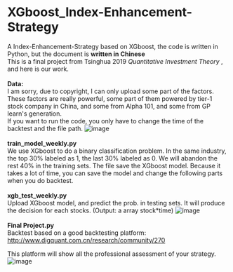 # XGboost_Index-Enhancement-Strategy
A Index-Enhancement-Strategy based on XGboost, the code is written in Python, but the document is **written in Chinese**
<br/>
This is a final project from Tsinghua 2019 *Quantitative Investment Theory* , and here is our work.
<br/>
<br/>
**Data:**
<br/>
I am sorry, due to copyright, I can only upload some part of the factors. These factors are really powerful, some part of them powered by tier-1 stock company in China, and some from Alpha 101, and some from GP learn's generation. 
<br/>
If you want to run the code, you only have to change the time of the backtest and the file path.
![image]()
<br/>
<br/>
**train_model_weekly.py**
<br/>
We use XGboost to do a binary classification problem. In the same industry, the top 30% labeled as 1, the last 30% labeled as 0. We will abandon the rest 40% in the training sets. The file save the XGboost model. Because it takes a lot of time, you can save the model and change the following parts when you do backtest.
<br/>
<br/>
**xgb_test_weekly.py**
<br/>
Upload XGboost model, and predict the prob. in testing sets. It will produce the decision for each stocks. (Output: a array stock*time)
![image]()
<br/>
<br/>
**Final Project.py**
<br/>
Backtest based on a good backtesting platform: http://www.digquant.com.cn/research/community/270

This platform will show all the professional assessment of your strategy.
![image]()
